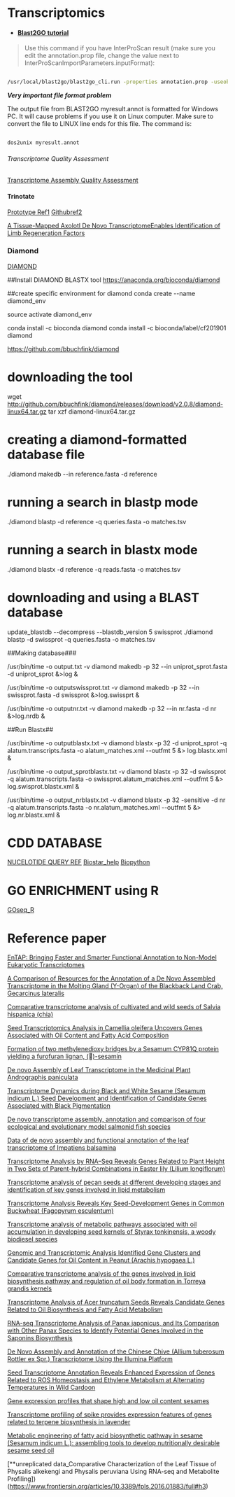 # Transcriptomics


- #### [Blast2GO tutorial](https://biohpc.cornell.edu/lab/userguide.aspx?a=software&i=73)


> Use this command if you have InterProScan result (make sure you edit the annotation.prop file, change the value next to InterProScanImportParameters.inputFormat):

```bash

/usr/local/blast2go/blast2go_cli.run -properties annotation.prop -useobo go.obo -loadblast blastresults.xml -loadips50 ipsout.xml -mapping -annotation  -annex -statistics all -saveb2g myresult -saveannot myresult -savereport myresult -tempfolder ./ >& annotatelogfile &

```



***Very important file format problem***


The output file from BLAST2GO myresult.annot is formatted for Windows PC. It will cause problems if you use it on Linux computer. Make sure to convert the file to LINUX line ends for this file. The command is:

```bash

dos2unix myresult.annot


```
###### Transcriptome Quality Assessment
[Transcriptome Assembly Quality Assessment](https://github.com/trinityrnaseq/trinityrnaseq/wiki/Transcriptome-Assembly-Quality-Assessment)


#### Trinotate
[Prototype Ref1](https://informatics.fas.harvard.edu/trinotate-workflow-example-on-odyssey.html)
[Githubref2](https://github.com/Trinotate/Trinotate.github.io/wiki/Software-installation-and-data-required)


[A Tissue-Mapped Axolotl De Novo TranscriptomeEnables Identification of Limb Regeneration Factors](https://www.sciencedirect.com/science/article/pii/S2211124716317703?via%3Dihub#mmc9)


### Diamond
[DIAMOND](https://github.com/bbuchfink/diamond)

##Install DIAMOND BLASTX tool
https://anaconda.org/bioconda/diamond

##create specific environment for diamond
conda create --name diamond_env

source activate diamond_env

conda install -c bioconda diamond
conda install -c bioconda/label/cf201901 diamond

https://github.com/bbuchfink/diamond


# downloading the tool
wget http://github.com/bbuchfink/diamond/releases/download/v2.0.8/diamond-linux64.tar.gz
tar xzf diamond-linux64.tar.gz
# creating a diamond-formatted database file
./diamond makedb --in reference.fasta -d reference
# running a search in blastp mode
./diamond blastp -d reference -q queries.fasta -o matches.tsv
# running a search in blastx mode
./diamond blastx -d reference -q reads.fasta -o matches.tsv
# downloading and using a BLAST database
update_blastdb --decompress --blastdb_version 5 swissprot
./diamond blastp -d swissprot -q queries.fasta -o matches.tsv


##Making database###

/usr/bin/time -o output.txt -v diamond makedb -p 32 --in uniprot_sprot.fasta -d uniprot_sprot &>log &

/usr/bin/time -o outputswissprot.txt -v diamond makedb -p 32 --in swissprot.fasta -d swissprot &>log.swissprt &

/usr/bin/time -o outputnr.txt -v diamond makedb -p 32 --in nr.fasta -d nr &>log.nrdb &

##Run Blastx##

/usr/bin/time -o outputblastx.txt -v diamond blastx -p 32 -d uniprot_sprot -q alatum.transcripts.fasta -o alatum_matches.xml --outfmt 5 &> log.blastx.xml &

/usr/bin/time -o output_sprotblastx.txt -v diamond blastx -p 32 -d swissprot -q alatum.transcripts.fasta -o swissprot.alatum_matches.xml --outfmt 5 &> log.swisprot.blastx.xml &

/usr/bin/time -o output_nrblastx.txt -v diamond blastx -p 32 -sensitive -d nr -q alatum.transcripts.fasta -o nr.alatum_matches.xml --outfmt 5 &> log.nr.blastx.xml &

##### 
# CDD DATABASE ##
[NUCELOTIDE QUERY REF](https://www.ncbi.nlm.nih.gov/Structure/cdd/cdd_help.shtml#NucleotideQuerySequence)
[Biostar_help](https://www.biostars.org/p/52309/)
[Biopython](https://warwick.ac.uk/fac/sci/moac/people/students/peter_cock/python/rpsblast/)

#####
# GO ENRICHMENT using R ##

[GOseq_R](https://sbc.shef.ac.uk/workshops/2019-01-14-rna-seq-r/rna-seq-gene-set-testing.nb.html)



# Reference paper ##

[EnTAP: Bringing Faster and Smarter Functional Annotation to Non-Model Eukaryotic Transcriptomes](https://www.biorxiv.org/content/biorxiv/early/2018/04/28/307868.full.pdf)

[A Comparison of Resources for the Annotation of a De Novo Assembled Transcriptome in the Molting Gland (Y-Organ) of the Blackback Land Crab, Gecarcinus lateralis](https://academic.oup.com/icb/article/56/6/1103/2647085)

[Comparative transcriptome analysis of cultivated and wild seeds of Salvia hispanica (chia)](https://www.nature.com/articles/s41598-019-45895-5#Sec9)

[Seed Transcriptomics Analysis in Camellia oleifera Uncovers Genes Associated with Oil Content and Fatty Acid Composition](https://www.mdpi.com/1422-0067/19/1/118)

[Formation of two methylenedioxy bridges by a Sesamum CYP81Q protein yielding a furofuran lignan, ()-sesamin](https://www.pnas.org/content/pnas/103/26/10116.full.pdf)

[De novo Assembly of Leaf Transcriptome in the Medicinal Plant Andrographis paniculata](https://www.frontiersin.org/articles/10.3389/fpls.2016.01203/full)

[Transcriptome Dynamics during Black and White Sesame (Sesamum indicum L.) Seed Development and Identification of Candidate Genes Associated with Black Pigmentation](https://www.mdpi.com/2073-4425/11/12/1399)

[De novo transcriptome assembly, annotation and comparison of four ecological and evolutionary model salmonid fish species](https://bmcgenomics.biomedcentral.com/articles/10.1186/s12864-017-4379-x#Sec2)

[Data of de novo assembly and functional annotation of the leaf transcriptome of Impatiens balsamina](https://www.sciencedirect.com/science/article/pii/S2352340918315816#s0020)

[Transcriptome Analysis by RNA–Seq Reveals Genes Related to Plant Height in Two Sets of Parent-hybrid Combinations in Easter lily (Lilium longiflorum)](https://www.nature.com/articles/s41598-020-65909-x#Sec12)

[Transcriptome analysis of pecan seeds at different developing stages and identification of key genes involved in lipid metabolism](https://journals.plos.org/plosone/article?id=10.1371/journal.pone.0195913)

[Transcriptome Analysis Reveals Key Seed-Development Genes in Common Buckwheat (Fagopyrum esculentum)](https://www.mdpi.com/1422-0067/20/17/4303)

[Transcriptome analysis of metabolic pathways associated with oil accumulation in developing seed kernels of Styrax tonkinensis, a woody biodiesel species](https://bmcplantbiol.biomedcentral.com/articles/10.1186/s12870-020-2327-4#Sec21)

[Genomic and Transcriptomic Analysis Identified Gene Clusters and Candidate Genes for Oil Content in Peanut (Arachis hypogaea L.)](https://www.ncbi.nlm.nih.gov/pmc/articles/PMC6061501/pdf/11105_2018_Article_1088.pdf)

[Comparative transcriptome analysis of the genes involved in lipid biosynthesis pathway and regulation of oil body formation in Torreya grandis kernels](https://www.sciencedirect.com/science/article/pii/S0926669019310611#sec0010)

[Transcriptome Analysis of Acer truncatum Seeds Reveals Candidate Genes Related to Oil Biosynthesis and Fatty Acid Metabolism](https://journals.ashs.org/jashs/view/journals/jashs/aop/article-10.21273-JASHS05013-20/article-10.21273-JASHS05013-20.xml) 


[RNA-seq Transcriptome Analysis of Panax japonicus, and Its Comparison with Other Panax Species to Identify Potential Genes Involved in the Saponins Biosynthesis](https://www.frontiersin.org/articles/10.3389/fpls.2016.00481/full#h3)

[De Novo Assembly and Annotation of the Chinese Chive (Allium tuberosum Rottler ex Spr.) Transcriptome Using the Illumina Platform](https://www.ncbi.nlm.nih.gov/pmc/articles/PMC4512717/)

[Seed Transcriptome Annotation Reveals Enhanced Expression of Genes Related to ROS Homeostasis and Ethylene Metabolism at Alternating Temperatures in Wild Cardoon](https://www.mdpi.com/2223-7747/9/9/1225/htm)


[Gene expression profiles that shape high and low oil content sesames](https://bmcgenomdata.biomedcentral.com/track/pdf/10.1186/s12863-019-0747-7.pdf)

[Transcriptome profiling of spike provides expression features of genes related to terpene biosynthesis in lavender](https://www.nature.com/articles/s41598-020-63950-4#Sec11)

[Metabolic engineering of fatty acid biosynthetic pathway in sesame (Sesamum indicum L.): assembling tools to develop nutritionally desirable sesame seed oil](https://link.springer.com/article/10.1007/s11101-015-9424-2)

[**unreplicated data_Comparative Characterization of the Leaf Tissue of Physalis alkekengi and Physalis peruviana Using RNA-seq and Metabolite Profiling])(https://www.frontiersin.org/articles/10.3389/fpls.2016.01883/full#h3)


